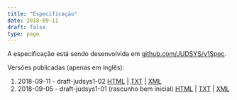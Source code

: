 ```yaml
---
title: "Especificação"
date: 2018-09-11
draft: false
type: page
---
```


A especificação está sendo desenvolvida em [github.com/JUDSYS/v1Spec](https://github.com/judsys/v1spec).

Versões publicadas (apenas em inglês):

1. 2018-09-11 - draft-judsys1-02 [HTML](/specs/draft-judsys1-02.html) | [TXT](/specs/draft-judsys1-02.txt) | [XML](/specs/draft-judsys1-02.xml)
2. 2018-09-05 - draft-judsys1-01 (rascunho bem inicial) [HTML](/specs/draft-judsys1-01.html) | [TXT](/specs/draft-judsys1-01.txt) | [XML](/specs/draft-judsys1-01.xml)

